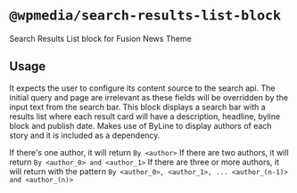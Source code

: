 # `@wpmedia/search-results-list-block`
Search Results List block for Fusion News Theme

## Usage
It expects the user to configure its content source to the search api.
The initial query and page are irrelevant as these fields will be overridden by the input text from the search bar.
This block displays a search bar with a results list where each result card will have a description, headline, byline block and publish date. 
Makes use of ByLine to display authors of each story and it is included as a dependency.

If there's one author, it will return `By <author>`
If there are two authors, it will return `By <author_0> and <author_1>`
If there are three or more authors, it will return with the pattern `By <author_0>, <author_1>, ... <author_(n-1)> and <author_(n)>`